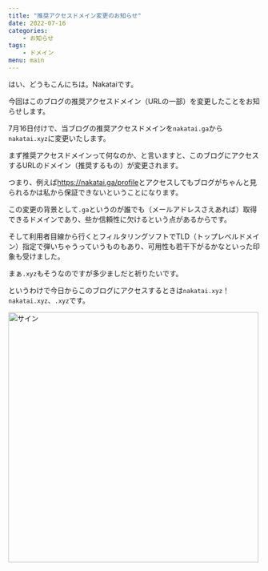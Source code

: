 ```yaml
---
title: "推奨アクセスドメイン変更のお知らせ"
date: 2022-07-16
categories:
    - お知らせ
tags:
    - ドメイン
menu: main
---
```


はい、どうもこんにちは。Nakataiです。

今回はこのブログの推奨アクセスドメイン（URLの一部）を変更したことをお知らせします。

7月16日付けで、当ブログの推奨アクセスドメインを`nakatai.ga`から`nakatai.xyz`に変更いたします。

まず推奨アクセスドメインって何なのか、と言いますと、このブログにアクセスするURLのドメイン（推奨するもの）が変更されます。

つまり、例えば<https://nakatai.ga/profile>とアクセスしてもブログがちゃんと見られるかは私から保証できないということになります。

この変更の背景として`.ga`というのが誰でも（メールアドレスさえあれば）取得できるドメインであり、些か信頼性に欠けるという点があるからです。

そして利用者目線から行くとフィルタリングソフトでTLD（トップレベルドメイン）指定で弾いちゃうっていうものもあり、可用性も若干下がるかなといった印象も受けました。

まぁ`.xyz`もそうなのですが多少ましだと祈りたいです。

というわけで今日からこのブログにアクセスするときは`nakatai.xyz`！`nakatai.xyz`、`.xyz`です。

<img src="https://cdn.nakatai.ga/img/sign.webp" width="500" alt="サイン">
